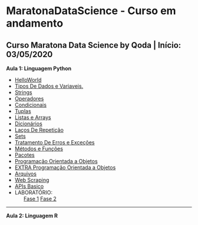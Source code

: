 # MaratonaDataScience - Curso em andamento
Curso Maratona Data Science by Qoda | Início: 03/05/2020
---
**Aula 1: Linguagem Python**
* [HelloWorld](https://github.com/nicolegold/MaratonaDataScience/blob/master/helloworld.ipynb)
* [Tipos De Dados e Variaveis.](https://github.com/nicolegold/MaratonaDataScience/blob/master/TiposdeDadoseVariaveis.ipynb)
* [Strings](https://github.com/nicolegold/MaratonaDataScience/blob/master/Strings.ipynb)
* [Operadores](https://github.com/nicolegold/MaratonaDataScience/blob/master/Operadores.ipynb)
* [Condicionais](https://github.com/nicolegold/MaratonaDataScience/blob/master/Condicionais.ipynb)
* [Tuplas](https://github.com/nicolegold/MaratonaDataScience/blob/master/Tuplas.ipynb)
* [Listas e Arrays](https://github.com/nicolegold/MaratonaDataScience/blob/master/ListasEArrays.ipynb)
* [Dicionários](https://github.com/nicolegold/MaratonaDataScience/blob/master/Dicion%C3%A1rios.ipynb)
* [Laços De Repetição](https://github.com/nicolegold/MaratonaDataScience/blob/master/La%C3%A7osDeRepeti%C3%A7%C3%A3o.ipynb)
* [Sets](https://github.com/nicolegold/MaratonaDataScience/blob/master/Sets.ipynb)
* [Tratamento De Erros e Exceções](https://github.com/nicolegold/MaratonaDataScience/blob/master/TratamentoDeErrosEExce%C3%A7%C3%B5es.ipynb)
* [Métodos e Funções](https://github.com/nicolegold/MaratonaDataScience/blob/master/M%C3%A9todoseFun%C3%A7%C3%B5es.ipynb)
* [Pacotes](https://github.com/nicolegold/MaratonaDataScience/blob/master/Pacotes.ipynb)
* [Programação Orientada a Objetos](https://github.com/nicolegold/MaratonaDataScience/blob/master/POO.ipynb)
* [EXTRA Programação Orientada a Objetos](https://github.com/nicolegold/MaratonaDataScience/blob/master/POOextras.ipynb)
* [Arquivos](https://github.com/nicolegold/MaratonaDataScience/blob/master/Arquivos.ipynb)
* [Web Scraping](https://github.com/nicolegold/MaratonaDataScience/blob/master/WebScraping.ipynb)
* [APIs Basico](https://github.com/nicolegold/MaratonaDataScience/blob/master/APIsBasico.ipynb)
* LABORATÓRIO:<ol> [Fase 1](https://github.com/nicolegold/MaratonaDataScience/blob/master/Fase1.ipynb) [Fase 2](https://github.com/nicolegold/MaratonaDataScience/blob/master/Fase2.ipynb) </ol>

---
**Aula 2: Linguagem R** 

 
